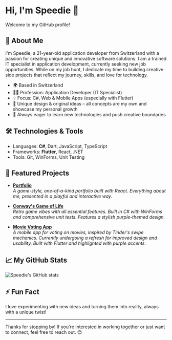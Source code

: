 # Hi, I'm Speedie 👋

Welcome to my GitHub profile!

## 🚀 About Me

I'm Speedie, a 21-year-old application developer from Switzerland with a passion for creating unique and innovative software solutions. I am a trained IT specialist in application development, currently seeking new job opportunities. While on my job hunt, I dedicate my time to building creative side projects that reflect my journey, skills, and love for technology.

- 🌍 Based in Switzerland
- 👩‍💻 Profession: Application Developer (IT Specialist)
- 💡 Focus: C#, Web & Mobile Apps (especially with Flutter)
- 🎨 Unique design & original ideas – all concepts are my own and showcase my personal growth
- 🚀 Always eager to learn new technologies and push creative boundaries

## 🛠️ Technologies & Tools

- Languages: **C#**, Dart, JavaScript, TypeScript
- Frameworks: **Flutter**, React, .NET
- Tools: Git, WinForms, Unit Testing

## 🌟 Featured Projects

- **[Portfolio](https://www.speedie.ch/)**  
  _A game-style, one-of-a-kind portfolio built with React. Everything about me, presented in a playful and interactive way._

- **[Conway's Game of Life](https://github.com/TheRealSpeedie/ConwaysGameOfLife)**  
  _Retro game vibes with all essential features. Built in C# with WinForms and comprehensive unit tests. Features a stylish purple-themed design._

- **[Movie Voting App](https://github.com/TheRealSpeedie/Movie_Voting_App)**  
  _A mobile app for voting on movies, inspired by Tinder's swipe mechanics. Currently undergoing a refresh for improved design and usability. Built with Flutter and highlighted with purple accents._

## 📈 My GitHub Stats

![Speedie's GitHub stats](https://github-readme-stats.vercel.app/api?username=TheRealSpeedie&show_icons=true&theme=radical)

## ⚡ Fun Fact

I love experimenting with new ideas and turning them into reality, always with a unique twist!

---

Thanks for stopping by! If you're interested in working together or just want to connect, feel free to reach out. 😊


<!--
**TheRealSpeedie/TheRealSpeedie** is a ✨ _special_ ✨ repository because its `README.md` (this file) appears on your GitHub profile.

Here are some ideas to get you started:

- 🔭 I’m currently working on ...
- 🌱 I’m currently learning ...
- 👯 I’m looking to collaborate on ...
- 🤔 I’m looking for help with ...
- 💬 Ask me about ...
- 📫 How to reach me: ...
- 😄 Pronouns: ...
- ⚡ Fun fact: ...
-->

